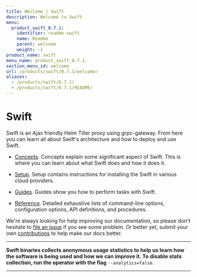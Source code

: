 ```yaml
---
title: Weclome | Swift
description: Welcome to Swift
menu:
  product_swift_0.7.1:
    identifier: readme-swift
    name: Readme
    parent: welcome
    weight: -1
product_name: swift
menu_name: product_swift_0.7.1
section_menu_id: welcome
url: /products/swift/0.7.1/welcome/
aliases:
  - /products/swift/0.7.1/
  - /products/swift/0.7.1/README/
---
```


# Swift
Swift is an Ajax friendly Helm Tiller proxy using grpc-gateway. From here you can learn all about Swift's architecture and how to deploy and use Swift.

- [Concepts](/products/swift/0.7.1/concepts/). Concepts explain some significant aspect of Swift. This is where you can learn about what Swift does and how it does it.

- [Setup](/products/swift/0.7.1/setup/). Setup contains instructions for installing
  the Swift in various cloud providers.

- [Guides](/products/swift/0.7.1/guides/). Guides show you how to perform tasks with Swift.

- [Reference](/products/swift/0.7.1/reference/). Detailed exhaustive lists of
command-line options, configuration options, API definitions, and procedures.

We're always looking for help improving our documentation, so please don't hesitate to [file an issue](https://github.com/appscode/swift/issues/new) if you see some problem. Or better yet, submit your own [contributions](/products/swift/0.7.1/CONTRIBUTING) to help
make our docs better.

---

**Swift binaries collects anonymous usage statistics to help us learn how the software is being used and how we can improve it. To disable stats collection, run the operator with the flag** `--analytics=false`.

---
